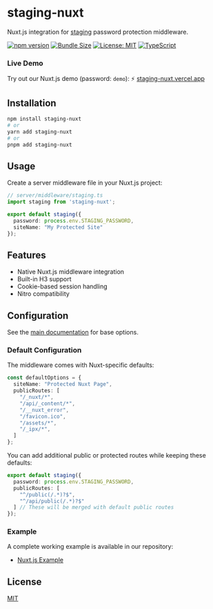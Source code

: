 # staging-nuxt

Nuxt.js integration for [staging](https://github.com/AntoineKM/staging) password protection middleware.

[![npm version](https://img.shields.io/npm/v/staging-nuxt.svg)](https://www.npmjs.com/package/staging-nuxt)
[![Bundle Size](https://img.shields.io/bundlephobia/minzip/staging-nuxt)](https://bundlephobia.com/package/staging-nuxt)
[![License: MIT](https://img.shields.io/badge/License-MIT-yellow.svg)](https://opensource.org/licenses/MIT)
[![TypeScript](https://img.shields.io/badge/TypeScript-Ready-blue.svg)](https://www.typescriptlang.org/)

### Live Demo

Try out our Nuxt.js demo (password: `demo`):
⚡️ [staging-nuxt.vercel.app](https://staging-nuxt.vercel.app/)

## Installation

```bash
npm install staging-nuxt
# or
yarn add staging-nuxt
# or
pnpm add staging-nuxt
```

## Usage

Create a server middleware file in your Nuxt.js project:

```typescript
// server/middleware/staging.ts
import staging from 'staging-nuxt';

export default staging({
  password: process.env.STAGING_PASSWORD,
  siteName: "My Protected Site"
});
```

## Features

* Native Nuxt.js middleware integration
* Built-in H3 support
* Cookie-based session handling
* Nitro compatibility

## Configuration

See the [main documentation](../../README.md#configuration) for base options.

### Default Configuration

The middleware comes with Nuxt-specific defaults:

```typescript
const defaultOptions = {
  siteName: "Protected Nuxt Page",
  publicRoutes: [
    "/_nuxt/*",
    "/api/_content/*",
    "/__nuxt_error",
    "/favicon.ico",
    "/assets/*",
    "/_ipx/*",
  ]
};
```

You can add additional public or protected routes while keeping these defaults:

```typescript
export default staging({
  password: process.env.STAGING_PASSWORD,
  publicRoutes: [
    "^/public(/.*)?$",
    "^/api/public(/.*)?$"
  ] // These will be merged with default public routes
});
```

### Example

A complete working example is available in our repository:

* [Nuxt.js Example](https://github.com/AntoineKM/staging/tree/master/examples/nuxt)

## License

[MIT](https://github.com/AntoineKM/staging/blob/master/LICENSE)
